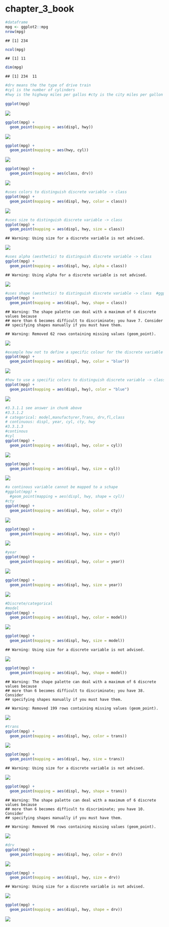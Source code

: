chapter_3\_book
================

``` r
#dataframe
mpg <- ggplot2::mpg
nrow(mpg)
```

    ## [1] 234

``` r
ncol(mpg)
```

    ## [1] 11

``` r
dim(mpg)
```

    ## [1] 234  11

``` r
#drv means the the type of drive train
#cyl is the number of cylinders
#hwy is the highway miles per gallos #cty is the city miles per gallon
```

``` r
ggplot(mpg)
```

![](chap3_rbook_files/figure-gfm/unnamed-chunk-2-1.png)<!-- -->

``` r
ggplot(mpg) +
  geom_point(mapping = aes(displ, hwy))
```

![](chap3_rbook_files/figure-gfm/unnamed-chunk-3-1.png)<!-- -->

``` r
ggplot(mpg) +
  geom_point(mapping = aes(hwy, cyl))
```

![](chap3_rbook_files/figure-gfm/unnamed-chunk-4-1.png)<!-- -->

``` r
ggplot(mpg) +
  geom_point(mapping = aes(class, drv))
```

![](chap3_rbook_files/figure-gfm/unnamed-chunk-5-1.png)<!-- -->

``` r
#uses colors to distinguish discrete variable -> class 
ggplot(mpg) +
  geom_point(mapping = aes(displ, hwy, color = class))
```

![](chap3_rbook_files/figure-gfm/unnamed-chunk-6-1.png)<!-- -->

``` r
#uses size to distinguish discrete variable -> class 
ggplot(mpg) +
  geom_point(mapping = aes(displ, hwy, size = class))
```

    ## Warning: Using size for a discrete variable is not advised.

![](chap3_rbook_files/figure-gfm/unnamed-chunk-6-2.png)<!-- -->

``` r
#uses alpha (aesthetic) to distinguish discrete variable -> class 
ggplot(mpg) +
  geom_point(mapping = aes(displ, hwy, alpha = class))
```

    ## Warning: Using alpha for a discrete variable is not advised.

![](chap3_rbook_files/figure-gfm/unnamed-chunk-6-3.png)<!-- -->

``` r
#uses shape (aesthetic) to distinguish discrete variable -> class  #ggplot can only use 6 shapes at a time
ggplot(mpg) +
  geom_point(mapping = aes(displ, hwy, shape = class))
```

    ## Warning: The shape palette can deal with a maximum of 6 discrete values because
    ## more than 6 becomes difficult to discriminate; you have 7. Consider
    ## specifying shapes manually if you must have them.

    ## Warning: Removed 62 rows containing missing values (geom_point).

![](chap3_rbook_files/figure-gfm/unnamed-chunk-6-4.png)<!-- -->

``` r
#example how not to define a specific colour for the discrete variable color
ggplot(mpg) +
  geom_point(mapping = aes(displ, hwy, color = "blue"))
```

![](chap3_rbook_files/figure-gfm/unnamed-chunk-6-5.png)<!-- -->

``` r
#how to use a specific colors to distinguish discrete variable -> class 
ggplot(mpg) +
  geom_point(mapping = aes(displ, hwy), color = "blue")
```

![](chap3_rbook_files/figure-gfm/unnamed-chunk-6-6.png)<!-- -->

``` r
#3.3.1.1 see answer in chunk above
#3.3.1.2 
# categorical: model,manufacturer,Trans, drv,fl,class
# continuous: displ, year, cyl, cty, hwy
#3.3.1.3
#continous
#cyl
ggplot(mpg) +
  geom_point(mapping = aes(displ, hwy, color = cyl))
```

![](chap3_rbook_files/figure-gfm/unnamed-chunk-7-1.png)<!-- -->

``` r
ggplot(mpg) +
  geom_point(mapping = aes(displ, hwy, size = cyl))
```

![](chap3_rbook_files/figure-gfm/unnamed-chunk-7-2.png)<!-- -->

``` r
#a continous variable cannot be mapped to a schape
#ggplot(mpg) +
  #geom_point(mapping = aes(displ, hwy, shape = cyl))
#cty
ggplot(mpg) +
  geom_point(mapping = aes(displ, hwy, color = cty))
```

![](chap3_rbook_files/figure-gfm/unnamed-chunk-7-3.png)<!-- -->

``` r
ggplot(mpg) +
  geom_point(mapping = aes(displ, hwy, size = cty))
```

![](chap3_rbook_files/figure-gfm/unnamed-chunk-7-4.png)<!-- -->

``` r
#year
ggplot(mpg) +
  geom_point(mapping = aes(displ, hwy, color = year))
```

![](chap3_rbook_files/figure-gfm/unnamed-chunk-7-5.png)<!-- -->

``` r
ggplot(mpg) +
  geom_point(mapping = aes(displ, hwy, size = year))
```

![](chap3_rbook_files/figure-gfm/unnamed-chunk-7-6.png)<!-- -->

``` r
#Discrete/categorical
#model
ggplot(mpg) +
  geom_point(mapping = aes(displ, hwy, color = model))
```

![](chap3_rbook_files/figure-gfm/unnamed-chunk-8-1.png)<!-- -->

``` r
ggplot(mpg) +
  geom_point(mapping = aes(displ, hwy, size = model))
```

    ## Warning: Using size for a discrete variable is not advised.

![](chap3_rbook_files/figure-gfm/unnamed-chunk-8-2.png)<!-- -->

``` r
ggplot(mpg) +
  geom_point(mapping = aes(displ, hwy, shape = model))
```

    ## Warning: The shape palette can deal with a maximum of 6 discrete values because
    ## more than 6 becomes difficult to discriminate; you have 38. Consider
    ## specifying shapes manually if you must have them.

    ## Warning: Removed 199 rows containing missing values (geom_point).

![](chap3_rbook_files/figure-gfm/unnamed-chunk-8-3.png)<!-- -->

``` r
#trans
ggplot(mpg) +
  geom_point(mapping = aes(displ, hwy, color = trans))
```

![](chap3_rbook_files/figure-gfm/unnamed-chunk-8-4.png)<!-- -->

``` r
ggplot(mpg) +
  geom_point(mapping = aes(displ, hwy, size = trans))
```

    ## Warning: Using size for a discrete variable is not advised.

![](chap3_rbook_files/figure-gfm/unnamed-chunk-8-5.png)<!-- -->

``` r
ggplot(mpg) +
  geom_point(mapping = aes(displ, hwy, shape = trans))
```

    ## Warning: The shape palette can deal with a maximum of 6 discrete values because
    ## more than 6 becomes difficult to discriminate; you have 10. Consider
    ## specifying shapes manually if you must have them.

    ## Warning: Removed 96 rows containing missing values (geom_point).

![](chap3_rbook_files/figure-gfm/unnamed-chunk-8-6.png)<!-- -->

``` r
#drv
ggplot(mpg) +
  geom_point(mapping = aes(displ, hwy, color = drv))
```

![](chap3_rbook_files/figure-gfm/unnamed-chunk-8-7.png)<!-- -->

``` r
ggplot(mpg) +
  geom_point(mapping = aes(displ, hwy, size = drv))
```

    ## Warning: Using size for a discrete variable is not advised.

![](chap3_rbook_files/figure-gfm/unnamed-chunk-8-8.png)<!-- -->

``` r
ggplot(mpg) +
  geom_point(mapping = aes(displ, hwy, shape = drv))
```

![](chap3_rbook_files/figure-gfm/unnamed-chunk-8-9.png)<!-- -->
